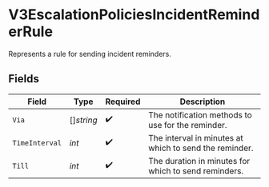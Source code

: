 # V3EscalationPoliciesIncidentReminderRule

Represents a rule for sending incident reminders.


## Fields

| Field                                                  | Type                                                   | Required                                               | Description                                            |
| ------------------------------------------------------ | ------------------------------------------------------ | ------------------------------------------------------ | ------------------------------------------------------ |
| `Via`                                                  | []*string*                                             | :heavy_check_mark:                                     | The notification methods to use for the reminder.      |
| `TimeInterval`                                         | *int*                                                  | :heavy_check_mark:                                     | The interval in minutes at which to send the reminder. |
| `Till`                                                 | *int*                                                  | :heavy_check_mark:                                     | The duration in minutes for which to send reminders.   |